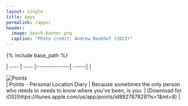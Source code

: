 ```yaml
---
layout: single
title: Apps
permalink: /apps/
header:
  image: beach-banner.png
  caption: "Photo credit: Andrew Beekhof (2013)"
---
```


{% include base_path %}

| ---- | ---- |:-------------:| -----:|
|
<div class="author__avatar" markdown="1">
   <img src="http://www.points-app.net/images/Points-120.png" class="author__avatar" alt="Points">
</div>
| Points - Personal Location Diary
| Because sometimes the only person who needs to needs to know where you've been, is you.
| [Download for iOS](https://itunes.apple.com/us/app/points/id892787828?ls=1&mt=8)
|